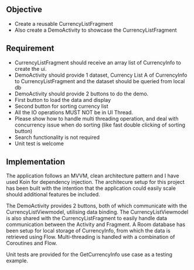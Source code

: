 ## Objective
- Create a reusable CurrencyListFragment
- Also create a DemoActivity to showcase the CurrencyListFragment

## Requirement
- CurrencyListFragment should receive an array list of CurrencyInfo to create the ui.
- DemoActivity should provide 1 dataset, Currency List A of CurrencyInfo to
CurrencyListFragment and the dataset should be queried from local db
- DemoActivity should provide 2 buttons to do the demo.
- First button to load the data and display
- Second button for sorting currency list
- All the IO operations MUST NOT be in UI Thread.
- Please show how to handle multi threading operation, and deal with concurrency
issue when do sorting (like fast double clicking of sorting button)
- Search functionality is not required
- Unit test is welcome

## Implementation
The application follows an MVVM, clean architecture pattern and I have used Koin for dependency injection. The architecure setup for this project has
been built with the intention that the application could easily scale should additional features be included. 

The DemoActivity provides 2 buttons, both of which communicate with the CurrencyListViewmodel, utilising data binding. The CurrencyListViewmodel is also 
shared with the CurrencyListFragment to easily handle data communication between the Activity and Fragment. A Room database has been setup for local 
storage of CurrencyInfo, from which the data is retrieved using Flow. Multi-threading is handled with a combination of Coroutines and Flow. 

Unit tests are provided for the GetCurrencyInfo use case as a testing example.
